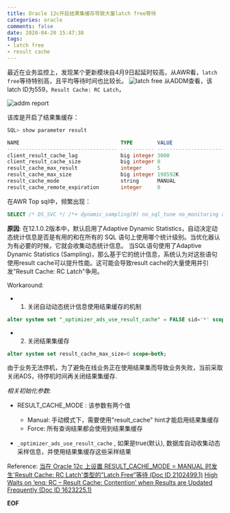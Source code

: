 ```yaml
---
title: Oracle 12c开启结果集缓存导致大量latch free等待
categories: oracle
comments: false
date: 2020-04-20 15:47:38
tags: 
- latch free
- result cache
---
```

最近在业务监控上，发现某个更新模块自4月9日起延时较高，从AWR看，`latch free`等待特别高，且平均等待时间也比较长。
![latch free](/images/latch_free.jpg)
从ADDM查看，该latch ID为559，`Result Cache: RC Latch`，

![addm report](/images/latch_free_addm.jpg)

该库是开启了结果集缓存：
```sql
SQL> show parameter result

NAME                                 TYPE        VALUE
------------------------------------ ----------- ------------------------------
client_result_cache_lag              big integer 3000
client_result_cache_size             big integer 0
result_cache_max_result              integer     5
result_cache_max_size                big integer 198592K
result_cache_mode                    string      MANUAL
result_cache_remote_expiration       integer     0
```
在AWR Top sql中，频繁出现：
```sql
SELECT /* DS_SVC */ /*+ dynamic_sampling(0) no_sql_tune no_monitoring optimizer_features_enable(default) no_parallel result_cache(snapshot=3600) OPT_ESTIMATE(@"innerQuery", TABLE, "XX", ROWS=30319104.08) */ C1, C2, C3 FROM (SELECT /*+
```

__原因__:
在12.1.0.2版本中，默认启用了Adaptive Dynamic Statistics，自动决定动态统计信息是否是有用的和在所有的 SQL 语句上使用哪个统计级别。当优化器认为有必要的时候，它就会收集动态统计信息。
当SQL语句使用了Adaptive Dynamic Statistics (Sampling)，那么基于它的统计信息，系统认为对这些语句使用result cache可以提升性能。这可能会导致result cache的大量使用并引发"Result Cache: RC Latch"争用。

Workaround:
* 1. 关闭自动动态统计信息使用结果缓存的机制

```sql
alter system set "_optimizer_ads_use_result_cache" = FALSE sid='*' scope=both;
```

* 2. 关闭结果集缓存

```sql
alter system set result_cache_max_size=0 scope=both;
```

由于业务无法停机，为了避免在线业务正在使用结果集而导致业务失败，当前采取关闭ADS，待停机时间再关闭结果集缓存.


_相关初始化参数_:

* RESULT_CACHE_MODE : 该参数有两个值
    - Manual: 手动模式下，需要使用"result_cache" hint才能启用结果集缓存
    - Force: 所有查询结果都会使用到结果集缓存

* `_optimizer_ads_use_result_cache` , 如果是true(默认), 数据库自动收集动态采样信息，并使用结果集缓存这些采样结果




Reference:
[当在 Oracle 12c 上设置 RESULT_CACHE_MODE = MANUAL 时发生'Result Cache: RC Latch'类型的”Latch Free”等待 (Doc ID 2102499.1)](https://support.oracle.com/epmos/faces/DocumentDisplay?_afrLoop=98181864050001&id=2102499.1&_afrWindowMode=0&_adf.ctrl-state=ix3ibxic_110)
[High Waits on ‘enq: RC – Result Cache: Contention’ when Results are Updated Frequently (Doc ID 1623225.1)]()


__EOF__
